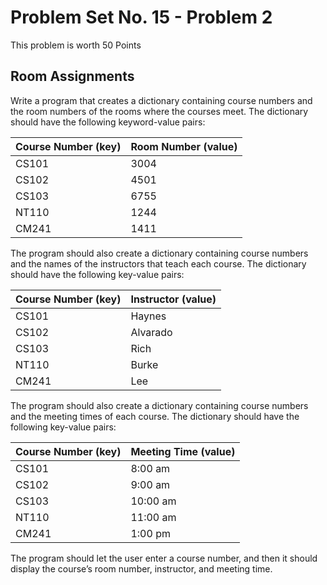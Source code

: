 # Problem Set No. 15 - Problem 2

This problem is worth 50 Points

## Room Assignments

Write a program that creates a dictionary containing course numbers and the room numbers of the rooms where the courses meet. The dictionary should have the following keyword-value pairs:

| Course Number (key) | Room Number (value) |
| ------------------- | ------------------- |
| CS101               | 3004                |
| CS102               | 4501                |
| CS103               | 6755                |
| NT110               | 1244                |
| CM241               | 1411                |

The program should also create a dictionary containing course numbers and the names of the instructors that teach each course. The dictionary should have the following key-value pairs:

| Course Number (key) | Instructor (value) |
| ------------------- | ------------------ |
| CS101               | Haynes             |
| CS102               | Alvarado           |
| CS103               | Rich               |
| NT110               | Burke              |
| CM241               | Lee                |

The program should also create a dictionary containing course numbers and the meeting times of each course. The dictionary should have the following key-value pairs:

| Course Number (key) | Meeting Time (value) |
| ------------------- | -------------------- |
| CS101               | 8:00 am              |
| CS102               | 9:00 am              |
| CS103               | 10:00 am             |
| NT110               | 11:00 am             |
| CM241               | 1:00 pm              |

The program should let the user enter a course number, and then it should display the course’s room number, instructor, and meeting time.
